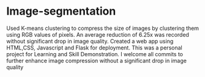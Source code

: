 # Image-segmentation
Used K-means clustering to compress the size of images by clustering them using RGB values of 
pixels. An average reduction of 6.25x was recorded without significant drop in image quality. 
Created a web app using HTML,CSS, Javascript and Flask for deployment.
This was a personal project for Learning and Skill Demonstration.
I welcome all commits to further enhance image compression without a significant drop in image quality
